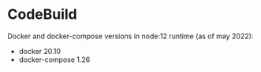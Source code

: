 # CodeBuild

Docker and docker-compose versions in node:12 runtime (as of may 2022):
- docker 20.10
- docker-compose 1.26